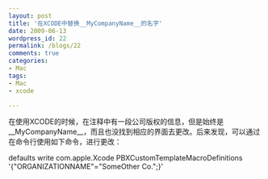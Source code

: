 ```yaml
---
layout: post
title: '在XCODE中替换__MyCompanyName__的名字'
date: 2009-06-13
wordpress_id: 22
permalink: /blogs/22
comments: true
categories:
- Mac
tags:
- Mac
- xcode

---
```

在使用XCODE的时候，在注释中有一段公司版权的信息，但是始终是__MyCompanyName__，而且也没找到相应的界面去更改。后来发现，可以通过在命令行使用如下命令，进行更改：

defaults write com.apple.Xcode PBXCustomTemplateMacroDefinitions '{"ORGANIZATIONNAME"="SomeOther Co.";}'
